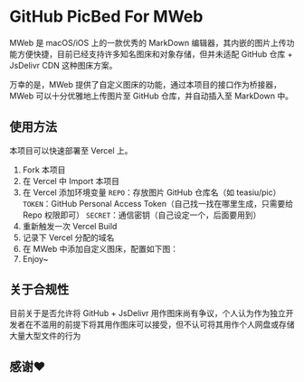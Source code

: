# GitHub PicBed For MWeb

MWeb 是 macOS/iOS 上的一款优秀的 MarkDown 编辑器，其内嵌的图片上传功能方便快捷，目前已经支持许多知名图床和对象存储，但并未适配 GitHub 仓库 + JsDelivr CDN 这种图床方案。

万幸的是，MWeb 提供了自定义图床的功能，通过本项目的接口作为桥接器，MWeb 可以十分优雅地上传图片至 GitHub 仓库，并自动插入至 MarkDown 中。

## 使用方法

本项目可以快速部署至 Vercel 上。

1. Fork 本项目
2. 在 Vercel 中 Import 本项目
3. 在 Vercel 添加环境变量
    `REPO`：存放图片 GitHub 仓库名（如 teasiu/pic）
    `TOKEN`：GitHub Personal Access Token（自己找一找在哪里生成，只需要给 Repo 权限即可）
    `SECRET`：通信密钥（自己设定一个，后面要用到）
4. 重新触发一次 Vercel Build
5. 记录下 Vercel 分配的域名
6. 在 MWeb 中添加自定义图床，配置如下图：
7. Enjoy~

## 关于合规性

目前关于是否允许将 GitHub + JsDelivr 用作图床尚有争议，个人认为作为独立开发者在不滥用的前提下将其用作图床可以接受，但不认可将其用作个人网盘或存储大量大型文件的行为

## 感谢❤️

